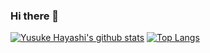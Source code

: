 ### Hi there 👋

<!--
**yhay81/yhay81** is a ✨ _special_ ✨ repository because its `README.md` (this file) appears on your GitHub profile.

Here are some ideas to get you started:

- 🔭 I’m currently working on ...
- 🌱 I’m currently learning ...
- 👯 I’m looking to collaborate on ...
- 🤔 I’m looking for help with ...
- 💬 Ask me about ...
- 📫 How to reach me: ...
- 😄 Pronouns: ...
- ⚡ Fun fact: ...
-->

[![Yusuke Hayashi's github stats](https://github-readme-stats.vercel.app/api?username=yhay81&count_private=true&hide_border=true)](https://github.com/yhay81)
[![Top Langs](https://github-readme-stats.vercel.app/api/top-langs/?username=yhay81&layout=compact&hide_border=true)](https://github.com/yhay81)
